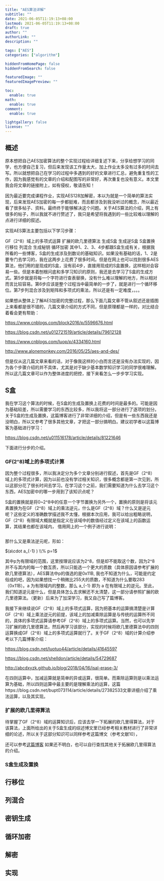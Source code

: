 ```yaml
---
title: "AES算法详解"
subtitle: ""
date: 2021-06-05T11:19:13+08:00
lastmod: 2021-06-05T11:19:13+08:00
draft: true
author: ""
authorLink: ""
description: ""

tags: ["AES"]
categories: ["algorithm"]

hiddenFromHomePage: false
hiddenFromSearch: false

featuredImage: ""
featuredImagePreview: ""

toc:
  enable: true
math:
  enable: true
comment:
  enable: true

lightgallery: false
license: ""
---
```


<!--more-->

## 概述
原本想把自己AES加密算法的整个实现过程给详细复述下来，分享给想学习的同学，也方便自己复习，但后来发现该工作量太大，加上作业太多没有过多的时间去写。所以就想把自己在学习的过程中多遇到的好的文章进行汇总，避免重复性的工作，因为我感觉有的文章的介绍和配图写的非常好，再次重复也没有意义。本文里我会将文章的链接附上，如有侵权，敬请告知！

因为最近要完成课程作业，实现AES128加解密，本以为就是一个简单的算法实现，后来发现AES加密的每一步都挺难，而且都涉及到我没听过的概念，所以最近看了很多帖子、资料。最终终于能够解决这个问题。关于AES算法的介绍，网上有很多的帖子，所以我就不进行赘述了，我只是希望将我遇到的一些比较难以理解的点进行详细的叙述。

实现AES算法主要包括以下学习步骤：

GF（2^8）域上的多项式运算
扩展的欧几里德算法
生成S盒
生成逆S盒
S盒置换
行移位
列混合
生成秘钥
循环加密
其中1、2、3、4步都跟S盒生成有关，根据我所看的一些博客，S盒的生成涉及到数论的基础知识。如果没有基础的话，1、2是要专门去学习的，我在这两步上花费了很多时间。但是在网上也可以找到很多AES算法，他们用的是现成的S盒，没有前4步，直接用现成的S盒置换，这样相对会容易一些。但是本着刨根问底和多学习知识的原则，我还是去学习了S盒的生成方式。第5步就是将每一个字符进行查表替换，没有什么难以理解的地方，所以相对而言比较容易。第6步应该是整个过程当中最简单的一步了，就是进行一个循环移位。第7步列混合涉及到矩阵和多项式的乘法，所以还是有一定难度，。。。

如果想从整体上了解AES加密的完整过程，那么下面几篇文章不管从叙述还是插图上来看都是很不错的，几篇文章介绍的方式不同，但是原理都是一样的，对比结合着看会更有帮助：

https://www.cnblogs.com/block2016/p/5596676.html

https://blog.csdn.net/u012721519/article/details/79612128

https://www.cnblogs.com/luop/p/4334160.html

http://www.alonemonkey.com/2016/05/25/aes-and-des/

但是仅从这几篇文章来看的话，对于像我这样的小白而言还是没有办法实现的，因为各个步骤介绍的并不具体，尤其是对于缺少基本数学知识学习的同学很难理解。所以这几篇文章可以作为整体进度的把控，接下来看怎么一步步学习实现。

## S盒
我在学习这个算法的时候，在S盒的生成及置换上花费的时间是最多的。可能是因为基础较差，所以需要学习的东西比较多，所以我将这一部分进行了逐项的划分。关于S盒的生成及置换，这篇博客进行了非常详细的介绍，但是有一些东西我还是没明白，所以又参考了很多其他文章，才把这一部分搞明白。建议初学者以这篇博客为基础进行学习：

https://blog.csdn.net/u011516178/article/details/81221646

下面进行分步的介绍。

### GF(2^8)域上的多项式计算
因为整个过程很多，所以我决定分为多个文章分别进行叙述，首先是GF（2^8）域上的多项式计算，因为以前也没有学过相关知识，很多概念都是第一次见到，所以这部分花了很长时间去学习。在学习这个之前，我们需要知道为什么去学习这个东西，AES加密中的哪一步用到了该知识点呢？

S盒的置换就是将0~2^8中的任意一个字节置换为另外一个，置换的原则是将该元素置换为在GF（2^8）域上的乘法逆元，什么是GF（2^8）域？什么又是逆元呢？这些定义的准确数学描述我不太懂，根据本次应用，我可以给出粗略说明，GF（2^8）有限域大概就是指定义在该域中的数值经过定义在该域上的函数运算，其结果也都在该域内， 借用网上的一个例子进行说明：

![]()

那什么又是乘法逆元呢，形如：

$(a\cdot a_{-1} ) \\% p=1$

其中p为有限域的范围，这里按理说应该为2^8，但是却不能取这个数，因为2^8并不与其内的每一个数互质，所以只能选一个更大的质数（具体原因请参考扩展的欧几里德算法），AES算法中p的值选的是0x11B, 我也不知道为什么，可能是约定俗成的吧，因为如果想找一个稍微比255大的质数，不知道为什么要取283（0x11B）。a 为有限域内的整数，那么 a_{-1} 即为 a 在有限域上的逆元。至此，我们知道逆元是什么，但是具体怎么去求解还不太清楚，这一部分请参照扩展的欧几里德算法。（更新）后来为了加深学习，我又自己写了篇博客。

我接下来继续说GF（2^8）域上的多项式运算，因为把基本的运算搞清楚是计算GF（2^8）域上乘法逆元的前提，该域上的加减乘除运算是与传统的运算所不同的，具体的多项式运算请参考GF（2^8）域上的多项式运算。当然，也可以先学习扩展的欧几里德算法，然后再学习该部分，实现的时候将欧几里德算法中的四则运算换成GF（2^8）域上的多项式运算就行了。关于GF（2^8）域的计算介绍参考以下几篇博客介绍：

https://blog.csdn.net/luotuo44/article/details/41645597

https://blog.csdn.net/shelldon/article/details/54729687

http://abcdxyzk.github.io/blog/2018/04/16/isal-erase-3/

在四则运算中，加减运算就是简单的异或运算，很简单。而乘除运算则是以乘法运算为基础，所以四则运算中最主要的是理解乘法的运算，这篇https://blog.csdn.net/bupt073114/article/details/27382533文章详细介绍了乘法运算，以及其实现。

### 扩展的欧几里得算法
待掌握了GF（2^8）域的运算知识后，应该去学一下拓展的欧几里得算法，对于该算法，上面所给出的关于S盒生成的综述博文里已经参考相关教材进行了非常详细的论述，所以关于这部分知识可以同样参考这篇博文（参考文献10），

还可以参考[这篇博客](../euclid)
如果还不明白，也可以自行查找其他关于拓展欧几里得算法的介绍。

### S盒生成及置换

## 行移位

## 列混合

## 密钥生成

## 循环加密

## 解密

## 实现

